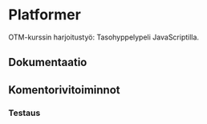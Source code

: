 # Platformer


 OTM-kurssin harjoitustyö: Tasohyppelypeli JavaScriptilla.</br>
  
## Dokumentaatio

## Komentorivitoiminnot
### Testaus
